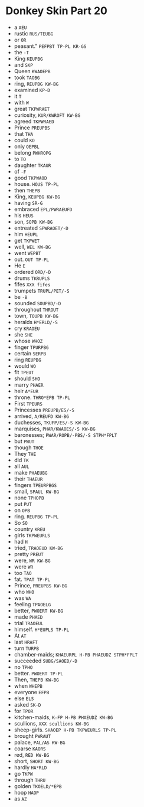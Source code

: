 # Donkey Skin Part 20

* a `AEU`
* rustic `RUS/TEUBG`
* or `OR`
* peasant." `PEFPBT TP-PL KR-GS`
* the `-T`
* King `KEUPBG`
* and `SKP`
* Queen `KWAOEPB`
* took `TAOBG`
* ring, `REUPBG KW-BG`
* examined `KP-D`
* it `T`
* with `W`
* great `TKPWRAET`
* curiosity, `KUR/KWROFT KW-BG`
* agreed `TKPWRAED`
* Prince `PREUPBS`
* that `THA`
* could `KO`
* only `OEPBL`
* belong `PWHROPG`
* to `TO`
* daughter `TKAUR`
* of `-F`
* good `TKPWAOD`
* house. `HOUS TP-PL`
* then `THEPB`
* King, `KEUPBG KW-BG`
* having `SR-G`
* embraced `EPL/PWRAEUFD`
* his `HEUS`
* son, `SOPB KW-BG`
* entreated `SPWRAOET/-D`
* him `HEUPL`
* get `TKPWET`
* well, `WEL KW-BG`
* went `WEPBT`
* out. `OUT TP-PL`
* He `E`
* ordered `ORD/-D`
* drums `TKRUPLS`
* fifes `XXX fifes`
* trumpets `TRUPL/PET/-S`
* be `-B`
* sounded `SOUPBD/-D`
* throughout `THROUT`
* town, `TOUPB KW-BG`
* heralds `H*ERLD/-S`
* cry `KRAOEU`
* she `SHE`
* whose `WHOZ`
* finger `TPURPBG`
* certain `SERPB`
* ring `REUPBG`
* would `WO`
* fit `TPEUT`
* should `SHO`
* marry `PHAER`
* heir `A*EUR`
* throne. `THRO*EPB TP-PL`
* First `TPEURS`
* Princesses `PREUPB/ES/-S`
* arrived, `A/REUFD KW-BG`
* duchesses, `TKUFP/ES/-S KW-BG`
* marquises, `PHAR/KWAOES/-S KW-BG`
* baronesses; `PWAR/ROPB/-PBS/-S STPH*FPLT`
* but `PWUT`
* though `THOE`
* They `THE`
* did `TK`
* all `AUL`
* make `PHAEUBG`
* their `THAEUR`
* fingers `TPEURPBGS`
* small, `SPAUL KW-BG`
* none `TPHOPB`
* put `PUT`
* on `OPB`
* ring. `REUPBG TP-PL`
* So `SO`
* country `KREU`
* girls `TKPWEURLS`
* had `H`
* tried, `TRAOEUD KW-BG`
* pretty `PREUT`
* were, `WR KW-BG`
* were `WR`
* too `TAO`
* fat. `TPAT TP-PL`
* Prince, `PREUPBS KW-BG`
* who `WHO`
* was `WA`
* feeling `TPAOELG`
* better, `PWOERT KW-BG`
* made `PHAED`
* trial `TRAOEUL`
* himself. `H*EUPLS TP-PL`
* At `AT`
* last `HRAFT`
* turn `TURPB`
* chamber-maids; `KHAEURPL H-PB PHAEUDZ STPH*FPLT`
* succeeded `SUBG/SAOED/-D`
* no `TPHO`
* better. `PWOERT TP-PL`
* Then, `THEPB KW-BG`
* when `WHEPB`
* everyone `EFPB`
* else `ELS`
* asked `SK-D`
* for `TPOR`
* kitchen-maids, `K-FP H-PB PHAEUDZ KW-BG`
* scullions, `XXX scullions KW-BG`
* sheep-girls. `SHAOEP H-PB TKPWEURLS TP-PL`
* brought `PWRAUT`
* palace, `PAL/AS KW-BG`
* coarse `KAORS`
* red, `RED KW-BG`
* short, `SHORT KW-BG`
* hardly `HA*RLD`
* go `TKPW`
* through `THRU`
* golden `TKOELD/*EPB`
* hoop `HAOP`
* as `AZ`
